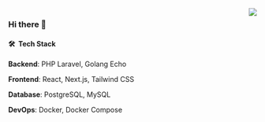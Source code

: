 <img align="right" src="https://github-readme-stats-nc8ojbl08-sk1t0n.vercel.app/api/top-langs?username=sk1t0n&show_icons=true&hide_border=false&title_color=ff652f&icon_color=FFE400&bg_color=09131B&text_color=ffffff&border_color=ffffff&exclude_repo=vkr,karman,labs_dev_app_db,livewire-todolist,laravel-short-links,laravel-chat,laravel-online-store,symfony_blog,yadro-api-docs&hide=ruby,html,css,scss,less,stylus,blade,twig&langs_count=8">

### Hi there 👋

#### 🛠 &nbsp;Tech Stack

**Backend**: PHP Laravel, Golang Echo

**Frontend**: React, Next.js, Tailwind CSS

**Database**: PostgreSQL, MySQL

**DevOps**: Docker, Docker Compose
